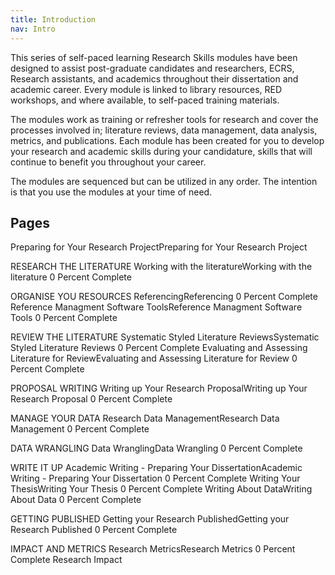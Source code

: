 ```yaml
---
title: Introduction
nav: Intro
---
```


This series of self-paced learning Research  Skills modules have been designed to assist post-graduate candidates and researchers, ECRS, Research assistants, and academics throughout their dissertation and academic career.  Every module is linked to library resources, RED workshops, and where available, to self-paced training materials.  



The modules work as training or refresher tools for research and cover the processes involved in; literature reviews, data management, data analysis, metrics, and publications.  Each module has been created for you to develop your research and academic skills during your candidature, skills that will continue to benefit you throughout your career.

 The modules are sequenced but can be utilized in any order. The intention is that you use the modules at your time of need. 



## Pages 
Preparing for Your Research ProjectPreparing for Your Research Project 

RESEARCH THE LITERATURE
Working with the literatureWorking with the literature 0 Percent Complete

ORGANISE YOU RESOURCES
ReferencingReferencing 0 Percent Complete
Reference Managment Software ToolsReference Managment Software Tools 0 Percent Complete

REVIEW THE LITERATURE
Systematic Styled Literature ReviewsSystematic Styled Literature Reviews 0 Percent Complete
Evaluating and Assessing Literature for ReviewEvaluating and Assessing Literature for Review 0 Percent Complete

PROPOSAL WRITING
Writing up Your Research ProposalWriting up Your Research Proposal 0 Percent Complete

MANAGE YOUR DATA
Research Data ManagementResearch Data Management 0 Percent Complete

DATA WRANGLING
Data WranglingData Wrangling 0 Percent Complete

WRITE IT UP
Academic Writing - Preparing Your DissertationAcademic Writing - Preparing Your Dissertation 0 Percent Complete
Writing Your ThesisWriting Your Thesis 0 Percent Complete
Writing About DataWriting About Data 0 Percent Complete

GETTING PUBLISHED
Getting your Research PublishedGetting your Research Published 0 Percent Complete

IMPACT AND METRICS
Research MetricsResearch Metrics 0 Percent Complete
Research Impact
